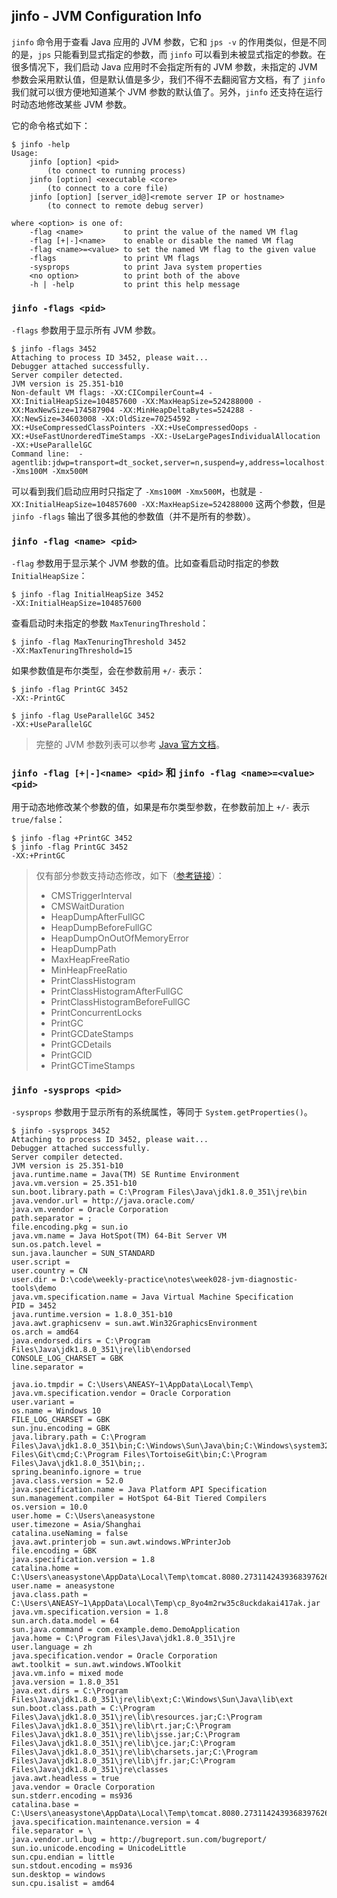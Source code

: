## jinfo - JVM Configuration Info

`jinfo` 命令用于查看 Java 应用的 JVM 参数，它和 `jps -v` 的作用类似，但是不同的是，`jps` 只能看到显式指定的参数，而 `jinfo` 可以看到未被显式指定的参数。在很多情况下，我们启动 Java 应用时不会指定所有的 JVM 参数，未指定的 JVM 参数会采用默认值，但是默认值是多少，我们不得不去翻阅官方文档，有了 `jinfo` 我们就可以很方便地知道某个 JVM 参数的默认值了。另外，`jinfo` 还支持在运行时动态地修改某些 JVM 参数。

它的命令格式如下：

```
$ jinfo -help
Usage:
    jinfo [option] <pid>
        (to connect to running process)
    jinfo [option] <executable <core>
        (to connect to a core file)
    jinfo [option] [server_id@]<remote server IP or hostname>
        (to connect to remote debug server)

where <option> is one of:
    -flag <name>         to print the value of the named VM flag
    -flag [+|-]<name>    to enable or disable the named VM flag
    -flag <name>=<value> to set the named VM flag to the given value
    -flags               to print VM flags
    -sysprops            to print Java system properties
    <no option>          to print both of the above
    -h | -help           to print this help message
```

### `jinfo -flags <pid>`

`-flags` 参数用于显示所有 JVM 参数。

```
$ jinfo -flags 3452
Attaching to process ID 3452, please wait...
Debugger attached successfully.
Server compiler detected.
JVM version is 25.351-b10
Non-default VM flags: -XX:CICompilerCount=4 -XX:InitialHeapSize=104857600 -XX:MaxHeapSize=524288000 -XX:MaxNewSize=174587904 -XX:MinHeapDeltaBytes=524288 -XX:NewSize=34603008 -XX:OldSize=70254592 -XX:+UseCompressedClassPointers -XX:+UseCompressedOops -XX:+UseFastUnorderedTimeStamps -XX:-UseLargePagesIndividualAllocation -XX:+UseParallelGC
Command line:  -agentlib:jdwp=transport=dt_socket,server=n,suspend=y,address=localhost:52443 -Xms100M -Xmx500M
```

可以看到我们启动应用时只指定了 `-Xms100M -Xmx500M`，也就是 `-XX:InitialHeapSize=104857600 -XX:MaxHeapSize=524288000` 这两个参数，但是 `jinfo -flags` 输出了很多其他的参数值（并不是所有的参数）。

### `jinfo -flag <name> <pid>`

`-flag` 参数用于显示某个 JVM 参数的值。比如查看启动时指定的参数 `InitialHeapSize`：

```
$ jinfo -flag InitialHeapSize 3452
-XX:InitialHeapSize=104857600
```

查看启动时未指定的参数 `MaxTenuringThreshold`：

```
$ jinfo -flag MaxTenuringThreshold 3452
-XX:MaxTenuringThreshold=15
```

如果参数值是布尔类型，会在参数前用 `+/-` 表示：

```
$ jinfo -flag PrintGC 3452
-XX:-PrintGC

$ jinfo -flag UseParallelGC 3452
-XX:+UseParallelGC
```

> 完整的 JVM 参数列表可以参考 [Java 官方文档](https://docs.oracle.com/javase/8/docs/technotes/tools/windows/java.html)。

### `jinfo -flag [+|-]<name> <pid>` 和 `jinfo -flag <name>=<value> <pid>`

用于动态地修改某个参数的值，如果是布尔类型参数，在参数前加上 `+/-` 表示 `true/false`：

```
$ jinfo -flag +PrintGC 3452
$ jinfo -flag PrintGC 3452
-XX:+PrintGC
```

> 仅有部分参数支持动态修改，如下（[参考链接](https://knowledge.informatica.com/s/article/528321?language=en_US)）：
>
> * CMSTriggerInterval
> * CMSWaitDuration
> * HeapDumpAfterFullGC
> * HeapDumpBeforeFullGC
> * HeapDumpOnOutOfMemoryError
> * HeapDumpPath
> * MaxHeapFreeRatio
> * MinHeapFreeRatio
> * PrintClassHistogram
> * PrintClassHistogramAfterFullGC
> * PrintClassHistogramBeforeFullGC
> * PrintConcurrentLocks
> * PrintGC
> * PrintGCDateStamps
> * PrintGCDetails
> * PrintGCID
> * PrintGCTimeStamps

### `jinfo -sysprops <pid>`

`-sysprops` 参数用于显示所有的系统属性，等同于 `System.getProperties()`。

```
$ jinfo -sysprops 3452
Attaching to process ID 3452, please wait...
Debugger attached successfully.
Server compiler detected.
JVM version is 25.351-b10
java.runtime.name = Java(TM) SE Runtime Environment
java.vm.version = 25.351-b10
sun.boot.library.path = C:\Program Files\Java\jdk1.8.0_351\jre\bin
java.vendor.url = http://java.oracle.com/
java.vm.vendor = Oracle Corporation
path.separator = ;
file.encoding.pkg = sun.io
java.vm.name = Java HotSpot(TM) 64-Bit Server VM
sun.os.patch.level =
sun.java.launcher = SUN_STANDARD
user.script =
user.country = CN
user.dir = D:\code\weekly-practice\notes\week028-jvm-diagnostic-tools\demo
java.vm.specification.name = Java Virtual Machine Specification
PID = 3452
java.runtime.version = 1.8.0_351-b10
java.awt.graphicsenv = sun.awt.Win32GraphicsEnvironment
os.arch = amd64
java.endorsed.dirs = C:\Program Files\Java\jdk1.8.0_351\jre\lib\endorsed
CONSOLE_LOG_CHARSET = GBK
line.separator =

java.io.tmpdir = C:\Users\ANEASY~1\AppData\Local\Temp\
java.vm.specification.vendor = Oracle Corporation
user.variant =
os.name = Windows 10
FILE_LOG_CHARSET = GBK
sun.jnu.encoding = GBK
java.library.path = C:\Program Files\Java\jdk1.8.0_351\bin;C:\Windows\Sun\Java\bin;C:\Windows\system32;C:\Windows;C:\Windows\system32;C:\Windows;C:\Windows\System32\Wbem;C:\Windows\System32\WindowsPowerShell\v1.0\;C:\Windows\System32\OpenSSH\;C:\Program Files\Git\cmd;C:\Program Files\TortoiseGit\bin;C:\Program Files\Java\jdk1.8.0_351\bin;;.
spring.beaninfo.ignore = true
java.class.version = 52.0
java.specification.name = Java Platform API Specification
sun.management.compiler = HotSpot 64-Bit Tiered Compilers
os.version = 10.0
user.home = C:\Users\aneasystone
user.timezone = Asia/Shanghai
catalina.useNaming = false
java.awt.printerjob = sun.awt.windows.WPrinterJob
file.encoding = GBK
java.specification.version = 1.8
catalina.home = C:\Users\aneasystone\AppData\Local\Temp\tomcat.8080.2731142439368397626
user.name = aneasystone
java.class.path = C:\Users\ANEASY~1\AppData\Local\Temp\cp_8yo4m2rw35c8uckdakai417ak.jar
java.vm.specification.version = 1.8
sun.arch.data.model = 64
sun.java.command = com.example.demo.DemoApplication
java.home = C:\Program Files\Java\jdk1.8.0_351\jre
user.language = zh
java.specification.vendor = Oracle Corporation
awt.toolkit = sun.awt.windows.WToolkit
java.vm.info = mixed mode
java.version = 1.8.0_351
java.ext.dirs = C:\Program Files\Java\jdk1.8.0_351\jre\lib\ext;C:\Windows\Sun\Java\lib\ext
sun.boot.class.path = C:\Program Files\Java\jdk1.8.0_351\jre\lib\resources.jar;C:\Program Files\Java\jdk1.8.0_351\jre\lib\rt.jar;C:\Program Files\Java\jdk1.8.0_351\jre\lib\jsse.jar;C:\Program Files\Java\jdk1.8.0_351\jre\lib\jce.jar;C:\Program Files\Java\jdk1.8.0_351\jre\lib\charsets.jar;C:\Program Files\Java\jdk1.8.0_351\jre\lib\jfr.jar;C:\Program Files\Java\jdk1.8.0_351\jre\classes
java.awt.headless = true
java.vendor = Oracle Corporation
sun.stderr.encoding = ms936
catalina.base = C:\Users\aneasystone\AppData\Local\Temp\tomcat.8080.2731142439368397626
java.specification.maintenance.version = 4
file.separator = \
java.vendor.url.bug = http://bugreport.sun.com/bugreport/
sun.io.unicode.encoding = UnicodeLittle
sun.cpu.endian = little
sun.stdout.encoding = ms936
sun.desktop = windows
sun.cpu.isalist = amd64
```
